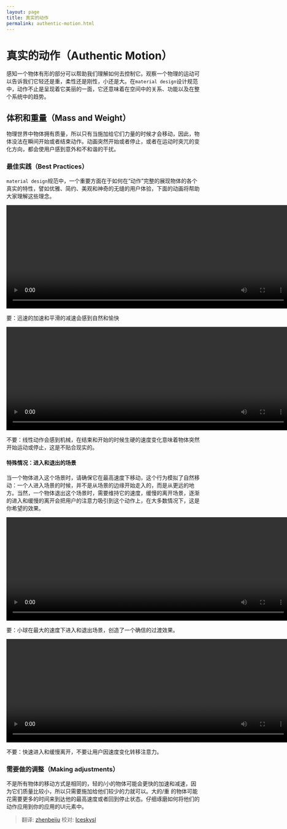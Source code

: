 ```yaml
---
layout: page
title: 真实的动作
permalink: authentic-motion.html
---
```


# 真实的动作（Authentic Motion）

感知一个物体有形的部分可以帮助我们理解如何去控制它。观察一个物理的运动可以告诉我们它轻还是重，柔性还是刚性，小还是大。在`material design`设计规范中，动作不止是呈现着它美丽的一面，它还意味着在空间中的关系、功能以及在整个系统中的趋势。 


## 体积和重量（Mass and Weight）

物理世界中物体拥有质量，所以只有当施加给它们力量的时候才会移动，因此，物体没法在瞬间开始或者结束动作。动画突然开始或者停止，或者在运动时突兀的变化方向，都会使用户感到意外和不和谐的干扰。    

### 最佳实践（Best Practices）

`material design`规范中，一个重要方面在于如何在“动作”完整的展现物体的各个真实的特性，譬如优雅、简约、美观和神奇的无缝的用户体验，下面的动画将帮助大家理解这些理念。

<video crossorigin="anonymous"   loop controls width="740" height="270">
<source src="http://materialdesign.qiniudn.com/videos/animation-authentic-motion-authenticMotion_massAndWeight_ex1_large_xhdpi.webm" type="video/webm">
</video>   

要：迅速的加速和平滑的减速会感到自然和愉快    
  
<video crossorigin="anonymous"  loop  controls width="740" height="270">
<source src="http://materialdesign.qiniudn.com/videos/animation-authentic-motion-authenticMotion_massAndWeight_ex2_large_xhdpi.webm" type="video/webm">
</video>   

不要：线性动作会感到机械，在结束和开始的时候生硬的速度变化意味着物体突然开始运动或停止，这是不贴合现实的。


#### 特殊情况：进入和退出的场景

当一个物体进入这个场景时，请确保它在最高速度下移动，这个行为模拟了自然移动：一个人进入场景的时候，并不是从场景的边缘开始走入的，而是从更远的地方。当然，一个物体退出这个场景时，需要维持它的速度，缓慢的离开场景，逐渐的进入和缓慢的离开会把用户的注意力吸引到这个动作上，在大多数情况下，这是你希望的效果。 

<video crossorigin="anonymous"  loop  controls width="740" height="270">
<source src="http://materialdesign.qiniudn.com/videos/videos-authenticMotion_massAndWeight_ex3_do_large_xhdpi.webm" type="video/webm">
</video>   

要：小球在最大的速度下进入和退出场景，创造了一个确信的过渡效果。    
  
<video crossorigin="anonymous"  loop  controls width="740" height="270">
<source src="http://materialdesign.qiniudn.com/videos/animation-authenticmotion-massandweight-authenticmotion_massandweight_example6_large_xhdpi.webm" type="video/webm">
</video>   

不要：快速进入和缓慢离开，不要让用户因速度变化转移注意力。

### 需要做的调整（Making adjustments）

不是所有物体的移动方式是相同的，轻的/小的物体可能会更快的加速和减速，因为它们质量比较小，所以只需要施加给他们较少的力就可以。大的/重 的物体可能花需要更多的时间来到达他的最高速度或者回到停止状态。仔细琢磨如何将他们的动作应用到你的应用的UI元素中。

> 翻译: [zhenbeiju](https://github.com/zhenbeiju)  校对: [Iceskysl](https://github.com/Iceskysl)